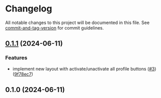 # Changelog

All notable changes to this project will be documented in this file. See [commit-and-tag-version](https://github.com/absolute-version/commit-and-tag-version) for commit guidelines.

## [0.1.1](https://github.com/nvitaterna/set-head/compare/v0.1.0...v0.1.1) (2024-06-11)


### Features

* implement new layout with activate/unactivate all profile buttons ([#3](https://github.com/nvitaterna/set-head/issues/3)) ([9f78ec7](https://github.com/nvitaterna/set-head/commit/9f78ec7a7439e2517d65944aa5b22870acb9032b))

## 0.1.0 (2024-06-11)
